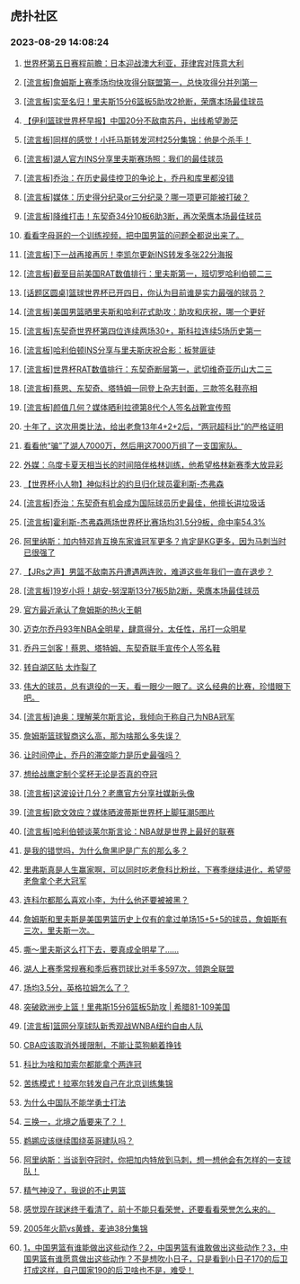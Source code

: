 ## 虎扑社区 
### 2023-08-29 14:08:24

1. [世界杯第五日赛程前瞻：日本迎战澳大利亚，菲律宾对阵意大利](https://bbs.hupu.com/61884252.html)

2. [[流言板]詹姆斯上赛季场均快攻得分联盟第一，总快攻得分并列第一](https://bbs.hupu.com/61883207.html)

3. [[流言板]实至名归！里夫斯15分6篮板5助攻2抢断，荣膺本场最佳球员](https://bbs.hupu.com/61881904.html)

4. [【伊利篮球世界杯早报】中国20分不敌南苏丹，出线希望渺茫](https://bbs.hupu.com/61879314.html)

5. [[流言板]同样的感觉！小托马斯转发河村25分集锦：他是个杀手！](https://bbs.hupu.com/61883213.html)

6. [[流言板]湖人官方INS分享里夫斯赛场照：我们的最佳球员](https://bbs.hupu.com/61882218.html)

7. [[流言板]乔治：在历史最佳控卫的争论上，乔丹和库里都没错](https://bbs.hupu.com/61882367.html)

8. [[流言板]媒体：历史得分纪录or三分纪录？哪一项更可能被打破？](https://bbs.hupu.com/61884816.html)

9. [[流言板]降维打击！东契奇34分10板6助3断，再次荣膺本场最佳球员](https://bbs.hupu.com/61881934.html)

10. [看看字母哥的一个训练视频，把中国男篮的问题全都说出来了。](https://bbs.hupu.com/61882959.html)

11. [[流言板]下一战再接再厉！李凯尔更新INS转发多张22分海报](https://bbs.hupu.com/61883135.html)

12. [[流言板]截至目前美国RAT数值排行：里夫斯第一，班切罗哈利伯顿二三](https://bbs.hupu.com/61883362.html)

13. [[话题区圆桌]篮球世界杯已开四日，你认为目前谁是实力最强的球员？](https://bbs.hupu.com/61885694.html)

14. [[流言板]美国男篮晒里夫斯和哈利花式助攻：助攻和庆祝，哪一个更好](https://bbs.hupu.com/61882442.html)

15. [[流言板]东契奇世界杯第四位连续两场30+，斯科拉连续5场历史第一](https://bbs.hupu.com/61882063.html)

16. [[流言板]哈利伯顿INS分享与里夫斯庆祝合影：板凳匪徒](https://bbs.hupu.com/61882259.html)

17. [[流言板]世界杯RAT数值排行：东契奇断层第一，武切维奇亚历山大二三](https://bbs.hupu.com/61883444.html)

18. [[流言板]蔡恩、东契奇、塔特姆一同登上杂志封面，三款签名鞋亮相](https://bbs.hupu.com/61882932.html)

19. [[流言板]颜值几何？媒体晒利拉德第8代个人签名战靴宣传照](https://bbs.hupu.com/61884042.html)

20. [十年了，这次用类比法，给出老詹13年4+2+2后，“两冠超科比”的严格证明](https://bbs.hupu.com/61884939.html)

21. [看看他“骗”了湖人7000万，然后用这7000万组了一支国家队。](https://bbs.hupu.com/61884517.html)

22. [外媒：乌度卡夏天相当长的时间陪伴格林训练，他希望格林新赛季大放异彩](https://bbs.hupu.com/61881590.html)

23. [【世界杯小人物】神似科比的约旦归化球员霍利斯-杰弗森](https://bbs.hupu.com/61880583.html)

24. [[流言板]乔治：东契奇有机会成为国际球员历史最佳，他擅长讲垃圾话](https://bbs.hupu.com/61882175.html)

25. [[流言板]霍利斯-杰弗森两场世界杯比赛场均31.5分9板，命中率54.3%](https://bbs.hupu.com/61882957.html)

26. [阿里纳斯：加内特邓肯互换东家谁冠军更多？肯定是KG更多，因为马刺当时已很强了](https://bbs.hupu.com/61884898.html)

27. [【JRs之声】男篮不敌南苏丹遭遇两连败，难道这些年我们一直在退步？](https://bbs.hupu.com/61879976.html)

28. [[流言板]19岁小将！胡安-努涅斯13分7板5助2断，荣膺本场最佳球员](https://bbs.hupu.com/61882146.html)

29. [官方最近承认了詹姆斯的热火王朝](https://bbs.hupu.com/61885506.html)

30. [迈克尔乔丹93年NBA全明星，肆意得分，太任性，吊打一众明星](https://bbs.hupu.com/61882183.html)

31. [乔丹三剑客！蔡恩、塔特姆、东契奇联手宣传个人签名鞋](https://bbs.hupu.com/61881635.html)

32. [转自湖区贴 太炸裂了](https://bbs.hupu.com/61885119.html)

33. [伟大的球员，总有退役的一天，看一眼少一眼了。这么经典的比赛，珍惜眼下吧。](https://bbs.hupu.com/61884563.html)

34. [[流言板]迪奥：理解莱尔斯言论，我倾向于称自己为NBA冠军](https://bbs.hupu.com/61883227.html)

35. [詹姆斯篮球智商这么高，那为啥那么多失误？](https://bbs.hupu.com/61885550.html)

36. [让时间停止，乔丹的滞空能力是历史最强吗？](https://bbs.hupu.com/61884690.html)

37. [想给战鹰定制个奖杯无论是否真的夺冠](https://bbs.hupu.com/61882540.html)

38. [[流言板]这波设计几分？老鹰官方分享社媒新头像](https://bbs.hupu.com/61885485.html)

39. [[流言板]欧文效应？媒体晒波蒂斯世界杯上脚狂潮5图片](https://bbs.hupu.com/61885222.html)

40. [[流言板]哈利伯顿谈莱尔斯言论：NBA就是世界上最好的联赛](https://bbs.hupu.com/61882380.html)

41. [是我的错觉吗，为什么詹黑IP是广东的那么多？](https://bbs.hupu.com/61885392.html)

42. [里弗斯真是人生赢家啊，可以同时吃老詹科比粉丝，下赛季继续进化，希望带老詹拿个老大冠军](https://bbs.hupu.com/61884548.html)

43. [连科尔都那么喜欢小李，为什么他还要被被黑？](https://bbs.hupu.com/61884225.html)

44. [詹姆斯和里夫斯是美国男篮历史上仅有的拿过单场15+5+5的球员，詹姆斯有三次，里夫斯一次。](https://bbs.hupu.com/61884559.html)

45. [嘶～里夫斯这么打下去，要真成全明星了……](https://bbs.hupu.com/61884758.html)

46. [湖人上赛季常规赛和季后赛罚球比对手多597次，领跑全联盟](https://bbs.hupu.com/61885497.html)

47. [场均3.5分，英格拉姆怎么了？](https://bbs.hupu.com/61884103.html)

48. [突破欧洲步上篮！里弗斯15分6篮板5助攻 | 希腊81-109美国](https://bbs.hupu.com/61879290.html)

49. [[流言板]篮网分享球队新秀观战WNBA纽约自由人队](https://bbs.hupu.com/61885590.html)

50. [CBA应该取消外援限制，不能让菜狗躺着挣钱](https://bbs.hupu.com/61884223.html)

51. [科比为啥和加索尔都能拿个两连冠](https://bbs.hupu.com/61882886.html)

52. [苦练模式！拉塞尔转发自己在北京训练集锦](https://bbs.hupu.com/61883409.html)

53. [为什么中国队不能学勇士打法](https://bbs.hupu.com/61885030.html)

54. [三换一，北境之盾要来了？！](https://bbs.hupu.com/61885660.html)

55. [鹈鹕应该继续围绕英哥建队吗？](https://bbs.hupu.com/61885644.html)

56. [阿里纳斯：当谈到夺冠时，你把加内特放到马刺，想一想他会有怎样的一支球队！](https://bbs.hupu.com/61883534.html)

57. [精气神没了，我说的不止男篮](https://bbs.hupu.com/61884902.html)

58. [感觉现在球迷终于看清了，前十不能只看荣誉，还要看看荣誉怎么来的。](https://bbs.hupu.com/61885473.html)

59. [2005年火箭vs黄蜂，麦迪38分集锦](https://bbs.hupu.com/61884243.html)

60. [1，中国男篮有谁能做出这些动作？2，中国男篮有谁敢做出这些动作？3，中国男篮有谁愿意做出这些动作？不是想吹小日子，只是看到小日子170的后卫打成这样，自己国家190的后卫啥也不是，难受！](https://bbs.hupu.com/61884079.html)

